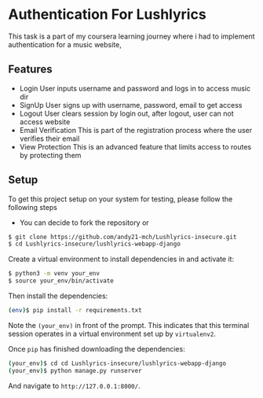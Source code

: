 
# Authentication For Lushlyrics
This task is a part of my coursera learning journey where i had to implement authentication for a music website, 

## Features
- Login
  User inputs username and password and logs in to access music dir
- SignUp
  User signs up with username, password, email to get access
- Logout
  User clears session by login out, after logout, user can not access website
- Email Verification
  This is part of the registration process where the user verifies their email
- View Protection
  This is an advanced feature that limits access to routes by protecting them 
## Setup

To get this project setup on your system for testing, please follow the following steps

- You can decide to fork the repository or

```sh
$ git clone https://github.com/andy21-mch/Lushlyrics-insecure.git
$ cd Lushlyrics-insecure/lushlyrics-webapp-django
```

Create a virtual environment to install dependencies in and activate it:

```sh
$ python3 -m venv your_env
$ source your_env/bin/activate
```

Then install the dependencies:

```sh
(env)$ pip install -r requirements.txt
```
Note the `(your_env)` in front of the prompt. This indicates that this terminal
session operates in a virtual environment set up by `virtualenv2`.

Once `pip` has finished downloading the dependencies:
```sh
(your_env)$ cd cd Lushlyrics-insecure/lushlyrics-webapp-django
(your_env)$ python manage.py runserver

```
And navigate to `http://127.0.0.1:8000/`.
